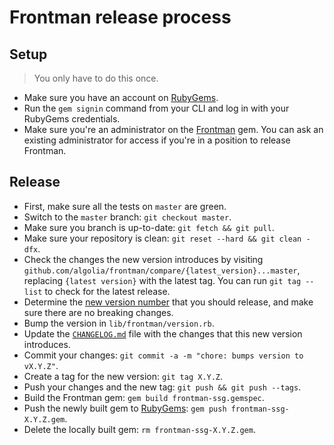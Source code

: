  # Frontman release process
 
 ## Setup
 
 > You only have to do this once.
 
 * Make sure you have an account on [RubyGems][rubygems].
 * Run the `gem signin` command from your CLI and log in with your RubyGems credentials.
 * Make sure you're an administrator on the [Frontman][frontman] gem. You can ask an existing administrator for access if you're in a position to release Frontman.
 
 ## Release 
 * First, make sure all the tests on `master` are green.
 * Switch to the `master` branch: `git checkout master`.
 * Make sure you branch is up-to-date: `git fetch && git pull`.
 * Make sure your repository is clean: `git reset --hard && git clean -dfx`.
 * Check the changes the new version introduces by visiting `github.com/algolia/frontman/compare/{latest_version}...master`, replacing `{latest version}` with the latest tag. You can run `git tag --list` to check for the latest release.
 * Determine the [new version number][semver] that you should release, and make sure there are no breaking changes.
 * Bump the version in `lib/frontman/version.rb`.
 * Update the [`CHANGELOG.md`][changelog] file with the changes that this new version introduces.
 * Commit your changes: `git commit -a -m "chore: bumps version to vX.Y.Z"`.
 * Create a tag for the new version: `git tag X.Y.Z`.
 * Push your changes and the new tag: `git push && git push --tags`.
 * Build the Frontman gem: `gem build frontman-ssg.gemspec`.
 * Push the newly built gem to [RubyGems][rubygems]: `gem push frontman-ssg-X.Y.Z.gem`.
 * Delete the locally built gem: `rm frontman-ssg-X.Y.Z.gem`.
 
 [changelog]: ../CHANGELOG.md
[frontman]: https://rubygems.org/gems/frontman-ssg
[rubygems]: https://www.rubygems.org/
[semver]: https://semver.org/
